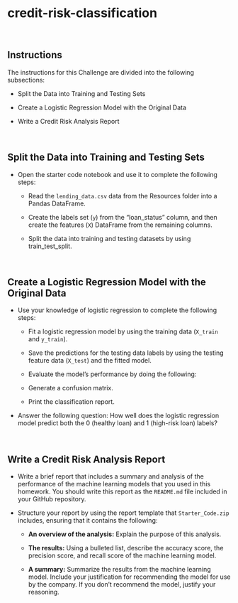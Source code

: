 # credit-risk-classification

</br>

## Instructions
The instructions for this Challenge are divided into the following subsections:

* Split the Data into Training and Testing Sets

* Create a Logistic Regression Model with the Original Data

* Write a Credit Risk Analysis Report

</br>

## Split the Data into Training and Testing Sets
* Open the starter code notebook and use it to complete the following steps:

  * Read the `lending_data.csv` data from the Resources folder into a Pandas DataFrame.

  * Create the labels set (`y`) from the “loan_status” column, and then create the features (`X`) DataFrame from the remaining columns.

  * Split the data into training and testing datasets by using train_test_split.

</br>

## Create a Logistic Regression Model with the Original Data
* Use your knowledge of logistic regression to complete the following steps:

  * Fit a logistic regression model by using the training data (`X_train` and `y_train`).

  * Save the predictions for the testing data labels by using the testing feature data (`X_test`) and the fitted model.

  * Evaluate the model’s performance by doing the following:

  * Generate a confusion matrix.

  * Print the classification report.

* Answer the following question: How well does the logistic regression model predict both the 0 (healthy loan) and 1 (high-risk loan) labels?

</br>

## Write a Credit Risk Analysis Report
* Write a brief report that includes a summary and analysis of the performance of the machine learning models that you used in this homework. You should write this report as the `README.md` file included in your GitHub repository.

* Structure your report by using the report template that `Starter_Code.zip` includes, ensuring that it contains the following:

  * **An overview of the analysis:** Explain the purpose of this analysis.

  * **The results:** Using a bulleted list, describe the accuracy score, the precision score, and recall score of the machine learning model.

  * **A summary:** Summarize the results from the machine learning model. Include your justification for recommending the model for use by the company. If you don’t recommend the model, justify your reasoning.
 
</br>
